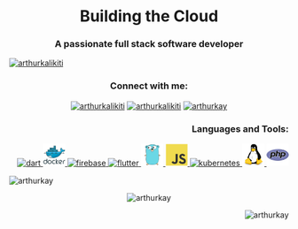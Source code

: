 <h1 align="center">Building the Cloud</h1>
<h3 align="center">A passionate full stack software developer</h3>

<p align="left"> <a href="https://twitter.com/arthurkalikiti" target="blank"><img src="https://img.shields.io/twitter/follow/arthurkalikiti?logo=twitter&style=for-the-badge" alt="arthurkalikiti" /></a> </p>

<h3 align="center">Connect with me:</h3>
<p align="center">
<a href="https://twitter.com/arthurkalikiti" target="blank"><img align="center" src="https://raw.githubusercontent.com/rahuldkjain/github-profile-readme-generator/master/src/images/icons/Social/twitter.svg" alt="arthurkalikiti" height="30" width="40" /></a>
<a href="https://linkedin.com/in/arthurkalikiti" target="blank"><img align="center" src="https://raw.githubusercontent.com/rahuldkjain/github-profile-readme-generator/master/src/images/icons/Social/linked-in-alt.svg" alt="arthurkalikiti" height="30" width="40" /></a>
<a href="https://stackoverflow.com/users/arthurkay" target="blank"><img align="center" src="https://raw.githubusercontent.com/rahuldkjain/github-profile-readme-generator/master/src/images/icons/Social/stack-overflow.svg" alt="arthurkay" height="30" width="40" /></a>
</p>

<h3 align="right">Languages and Tools:</h3>
<p align="right"> <a href="https://dart.dev" target="_blank" rel="noreferrer"> <img src="https://www.vectorlogo.zone/logos/dartlang/dartlang-icon.svg" alt="dart" width="40" height="40"/> </a> <a href="https://www.docker.com/" target="_blank" rel="noreferrer"> <img src="https://raw.githubusercontent.com/devicons/devicon/master/icons/docker/docker-original-wordmark.svg" alt="docker" width="40" height="40"/> </a> <a href="https://firebase.google.com/" target="_blank" rel="noreferrer"> <img src="https://www.vectorlogo.zone/logos/firebase/firebase-icon.svg" alt="firebase" width="40" height="40"/> </a> <a href="https://flutter.dev" target="_blank" rel="noreferrer"> <img src="https://www.vectorlogo.zone/logos/flutterio/flutterio-icon.svg" alt="flutter" width="40" height="40"/> </a><a href="https://golang.org" target="_blank" rel="noreferrer"> <img src="https://raw.githubusercontent.com/devicons/devicon/master/icons/go/go-original.svg" alt="go" width="40" height="40"/> </a> <a href="https://developer.mozilla.org/en-US/docs/Web/JavaScript" target="_blank" rel="noreferrer"> <img src="https://raw.githubusercontent.com/devicons/devicon/master/icons/javascript/javascript-original.svg" alt="javascript" width="40" height="40"/> </a> <a href="https://kubernetes.io" target="_blank" rel="noreferrer"> <img src="https://www.vectorlogo.zone/logos/kubernetes/kubernetes-icon.svg" alt="kubernetes" width="40" height="40"/> </a> <a href="https://www.linux.org/" target="_blank" rel="noreferrer"> <img src="https://raw.githubusercontent.com/devicons/devicon/master/icons/linux/linux-original.svg" alt="linux" width="40" height="40"/> </a>  <a href="https://www.php.net" target="_blank" rel="noreferrer"> <img src="https://raw.githubusercontent.com/devicons/devicon/master/icons/php/php-original.svg" alt="php" width="40" height="40"/> </a> </p>

<p><img align="center" src="https://github-readme-streak-stats.herokuapp.com/?user=arthurkay&" alt="arthurkay" /></p>

<p align="center"><img src="https://github-readme-stats.vercel.app/api/top-langs?username=arthurkay&show_icons=true&locale=en&layout=compact" alt="arthurkay" /></p>
<p align="right"> <img src="https://github-readme-stats.vercel.app/api?username=arthurkay&show_icons=true&theme=gotham" alt="arthurkay" />
